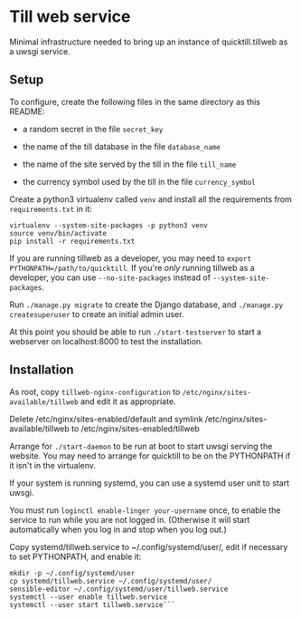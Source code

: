 Till web service
================

Minimal infrastructure needed to bring up an instance of
quicktill.tillweb as a uwsgi service.

Setup
-----

To configure, create the following files in the same directory as this README:

 * a random secret in the file `secret_key`

 * the name of the till database in the file `database_name`

 * the name of the site served by the till in the file `till_name`

 * the currency symbol used by the till in the file `currency_symbol`

Create a python3 virtualenv called `venv` and install all the
requirements from `requirements.txt` in it:

```
virtualenv --system-site-packages -p python3 venv
source venv/bin/activate
pip install -r requirements.txt
```

If you are running tillweb as a developer, you may need to `export
PYTHONPATH=/path/to/quicktill`.  If you're *only* running tillweb as a
developer, you can use `--no-site-packages` instead of
`--system-site-packages`.

Run `./manage.py migrate` to create the Django database, and
`./manage.py createsuperuser` to create an initial admin user.

At this point you should be able to run `./start-testserver` to start
a webserver on localhost:8000 to test the installation.

Installation
------------

As root, copy `tillweb-nginx-configuration` to
`/etc/nginx/sites-available/tillweb` and edit it as appropriate.

Delete /etc/nginx/sites-enabled/default and symlink
/etc/nginx/sites-available/tillweb to /etc/nginx/sites-enabled/tillweb

Arrange for `./start-daemon` to be run at boot to start uwsgi serving
the website.  You may need to arrange for quicktill to be on the
PYTHONPATH if it isn't in the virtualenv.

If your system is running systemd, you can use a systemd user unit to
start uwsgi.

You must run `loginctl enable-linger your-username` once, to enable
the service to run while you are not logged in.  (Otherwise it will
start automatically when you log in and stop when you log out.)

Copy systemd/tillweb.service to ~/.config/systemd/user/,
edit if necessary to set PYTHONPATH, and enable it:

```
mkdir -p ~/.config/systemd/user
cp systemd/tillweb.service ~/.config/systemd/user/
sensible-editor ~/.config/systemd/user/tillweb.service
systemctl --user enable tillweb.service
systemctl --user start tillweb.service```
